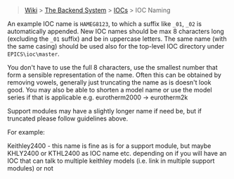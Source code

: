 > [Wiki](Home) > [The Backend System](The-Backend-System) > [IOCs](IOCs) > IOC Naming

An example IOC name is `HAMEG8123`, to which a suffix like `_01`, `_02` is automatically appended. New IOC names should be max 8 characters long (excluding the `_01` suffix) and be in uppercase letters. The same name (with the same casing) should be used also for the top-level IOC directory under `EPICS\ioc\master`.

You don't have to use the full 8 characters, use the smallest number that form a sensible representation of the name. Often this can be obtained by removing vowels, generally just truncating the name as is doesn't look good. You may also be able to shorten a model name or use the model series if that is applicable e.g. eurotherm2000 -> eurotherm2k

Support modules may have a slightly longer name if need be, but if truncated please follow guidelines above.

For example:

Keithley2400 - this name is fine as is for a support module, but maybe KHLY2400 or KTHL2400 as IOC name etc. depending on if you will have an IOC that can talk to multiple keithley models (i.e. link in multiple support modules) or not 
 


